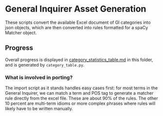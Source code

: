 # General Inquirer Asset Generation

These scripts convert the available Excel document of GI categories into json objects, which are then converted into rules formatted for a spaCy Matcher object.

## Progress

Overall progress is displayed in [category_statistics_table.md](category_statistics_table.md) in this folder, and is generated by `category_table.py`.

### What is involved in porting?

The import script as it stands handles easy cases first: for most terms in the General Inquirer, we can match a term and POS tag to generate a matcher rule directly from the excel file. These are about 90% of the rules. The other 10 percent are multi-term idioms or more complex phrases where rules will likely have to be written manually.